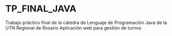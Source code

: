 # TP_FINAL_JAVA
Trabajo práctico final de la cátedra de Lenguaje de Programación Java de la UTN Regional de Rosario Aplicación web para gestión de turnos
